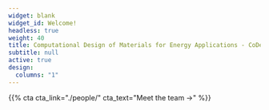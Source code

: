 ```yaml
---
widget: blank
widget_id: Welcome!
headless: true
weight: 40
title: Computational Design of Materials for Energy Applications - CoDeMatE Lab
subtitle: null
active: true
design:
  columns: "1"
---
```


{{% cta cta_link="./people/" cta_text="Meet the team →" %}}
